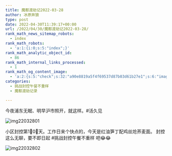 ```yaml
---
title: 魔都渡劫记2022-03-28
author: 冰原奔狼
type: post
date: 2022-04-30T11:39:17+00:00
url: /2022/04/30/魔都渡劫记2022-03-28/
rank_math_news_sitemap_robots:
  - index
rank_math_robots:
  - 'a:1:{i:0;s:5:"index";}'
rank_math_analytic_object_id:
  - 86
rank_math_internal_links_processed:
  - 1
rank_math_og_content_image:
  - 'a:2:{s:5:"check";s:32:"a90e8819a5f4f69537d87b03d61b27e1";s:6:"images";a:0:{}}'
categories:
  - 挑战封控午餐不重样
  - 魔都渡劫记录

---
```

今夜浦东无眠、明早沪市照开，就这样。#活久见

<img decoding="async" src="https://i0.wp.com/s2.loli.net/2022/04/30/kgeNCVm8TEBu4Wi.jpg?w=640&#038;ssl=1" alt="img22032801" data-recalc-dims="1" /> 

小区封控第1⃣️0⃣️天。工作日来个快点的，今天是红油笋丁配鸡丝炝荞麦面。 封控这么无聊，要不即日起 #挑战封控午餐不重样 吧😂😂

<img decoding="async" src="https://i0.wp.com/s2.loli.net/2022/04/30/odtH5gKy4m2Gixp.jpg?w=640&#038;ssl=1" alt="img22032802" data-recalc-dims="1" />